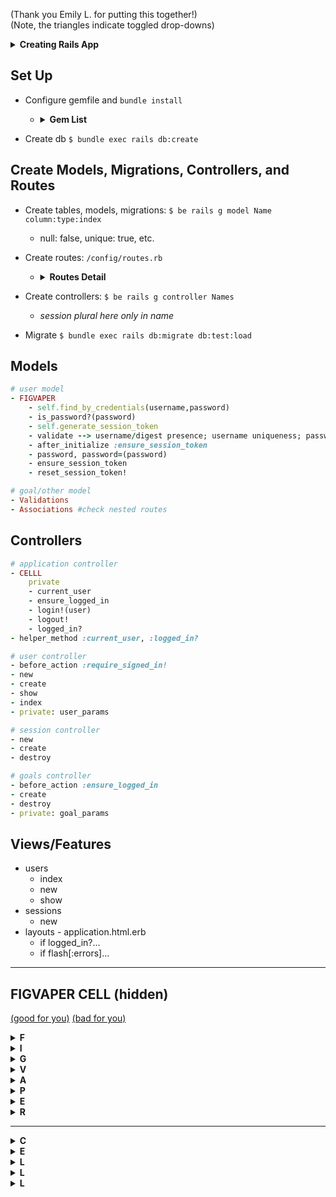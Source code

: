 (Thank you Emily L. for putting this together!)  
(Note, the triangles indicate toggled drop-downs)

<details>
<summary><b>Creating Rails App</b></summary> 

- Create your new project, if no skeleton.  Version specific, no git, using postrgres.
  ```sh
  rails _5.2.3_ new -G Record_Shelf --database=postgresql
  ```

</details>


## Set Up
- Configure gemfile and `bundle install`
  - <details>
    <summary><b>Gem List</b></summary>

    ```Ruby
      gem 'annotate'
      gem 'bcrypt'
      gem 'better_errors'
      gem 'binding_of_caller'
      gem 'byebug'
      gem 'pry-rails'
      #possible add-ons
      # Testing: 'capybara', 'rspec', 'rspec-rails', 'factory_bot_rails', 'faker', 'shoulda-matchers'
    ```
    </details>

- Create db `$ bundle exec rails db:create` 


## Create Models, Migrations, Controllers, and Routes
- Create tables, models, migrations: `$ be rails g model Name column:type:index`
    - null: false, unique: true, etc. 

- Create routes: `/config/routes.rb` 
    - <details>
      <summary><b>Routes Detail</b></summary>

      - add `resource :users` for standard 8 routes
      - add `resource :session, only: [:new, :create, :destroy]`
      - nested routes from `has_many`/`belongs_to` associations
      - reference `$ rails routes`

      </details>

- Create controllers: `$ be rails g controller Names`
    - *session plural here only in name*

- Migrate `$ bundle exec rails db:migrate db:test:load`

## Models
```Ruby 
# user model
- FIGVAPER 
    - self.find_by_credentials(username,password)
    - is_password?(password)
    - self.generate_session_token
    - validate --> username/digest presence; username uniqueness; password length/nill
    - after_initialize :ensure_session_token
    - password, password=(password)
    - ensure_session_token
    - reset_session_token!
```

```Ruby
# goal/other model
- Validations
- Associations #check nested routes
```

## Controllers
```Ruby
# application controller
- CELLL
    private 
    - current_user
    - ensure_logged_in
    - login!(user)
    - logout!
    - logged_in?
- helper_method :current_user, :logged_in?
```

```Ruby
# user controller
- before_action :require_signed_in!
- new
- create
- show
- index
- private: user_params
```

```Ruby
# session controller
- new
- create
- destroy
```

```Ruby
# goals controller
- before_action :ensure_logged_in
- create
- destroy
- private: goal_params
```

## Views/Features
- users
    - index
    - new
    - show
- sessions
    - new
- layouts - application.html.erb
    - if logged_in?...
    - if flash[:errors]...

---

## FIGVAPER CELL (hidden)

[(good for you)](https://media.giphy.com/media/ULrNQwq5zKUz6/giphy.gif) 
[(bad for you)](https://media.giphy.com/media/l0HlVCgwhCKKjMNQQ/giphy.gif)

<details>
<summary><b>F</b></summary>

`self.find_by_credentials`
```Ruby
def self.find_by_credentials(username, password)  
  user = User.find_by(username: username)
  
  if user && user.check_password?(password) 
    user 
  else  
    nil
  end 
end
```

</details>

<details>
<summary><b>I</b></summary>

`is_password?` (a.k.a `check_password`)
```Ruby 
def check_password?(password) 
  password_object = BCrypt::Password.new(self.password_digest) 
  password_object.is_password?(password)  
end 
```

</details>

<details>
<summary><b>G</b></summary>

`generate_session_token` (redundant if `||=`)
```Ruby 
def self.generate_session_token
  SecureRandom::urlsafe_base64(16)
end
```

</details>

<details>
<summary><b>V</b></summary>

Validations
```Ruby
class User < ApplicationRecord
  #...
  validates :username, :email, :session_token, presence: true, uniqueness: true
  validates :password_digest, presence: true
  validates :password, length: { minimum: 6, allow_nil: true }
  ```

</details>

<details>
<summary><b>A</b></summary>

`after_initialize` 
```Ruby
class User < ApplicationRecord
  after_initialize :ensure_session_token
  # before_validation :ensure_session_token # (alternative)
  #...
  ```

</details>

<details>
<summary><b>P</b></summary>

`password` and `password=`
```Ruby 
def password=(password)
  self.password_digest = BCrypt::Password.create(password) # 
  @password = password # 
end

def password 
  @password
end
```

</details>

<details>
<summary><b>E</b></summary>

`ensure_session_token`
```Ruby
def ensure_session_token 
  self.session_token ||= SecureRandom::urlsafe_base64 
end
# also generates with ||= 
```

</details>

<details>
<summary><b>R</b></summary>

`reset_session_token!`
```Ruby 
def reset_session_token! 
  self.session_token = SecureRandom::urlsafe_base64(16)
  self.save! 
  self.session_token  
end
```

</details>

---

<details>
<summary><b>C</b></summary>

`current_user`
```Ruby
def current_user
  return nil if !session[:session_token]
  @current_user ||= User.find_by(session_token: session[:session_token])
end
```

</details>

<details>
<summary><b>E</b></summary>

`ensure_logged_in`
```Ruby
def ensure_logged_in # 
  redirect_to new_session_url unless logged_in?
end
```

</details>

<details>
<summary><b>L</b></summary>

`login!`
```Ruby
def login!(user)
  session[:session_token] = user.reset_session_token!  
end
```

</details>

<details>
<summary><b>L</b></summary>

`logout!`
```Ruby
def logout!
  current_user.reset_session_token! if logged_in?
  session[:session_token] = nil
  @current_user = nil
end
```

</details>

<details>
<summary><b>L</b></summary>

`logged_in?`
```Ruby
def logged_in?
  !!current_user 
end
```
</details>
